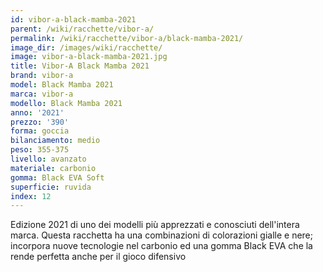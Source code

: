 ```yaml
---
id: vibor-a-black-mamba-2021
parent: /wiki/racchette/vibor-a/
permalink: /wiki/racchette/vibor-a/black-mamba-2021/
image_dir: /images/wiki/racchette/
image: vibor-a-black-mamba-2021.jpg
title: Vibor-A Black Mamba 2021
brand: vibor-a
model: Black Mamba 2021
marca: vibor-a
modello: Black Mamba 2021
anno: '2021'
prezzo: '390'
forma: goccia
bilanciamento: medio
peso: 355-375
livello: avanzato
materiale: carbonio
gomma: Black EVA Soft
superficie: ruvida
index: 12
---
```

Edizione 2021 di uno dei modelli più apprezzati e conosciuti dell'intera marca. Questa racchetta ha una combinazioni di colorazioni gialle e nere; incorpora nuove tecnologie nel carbonio ed una gomma Black EVA che la rende perfetta anche per il gioco difensivo